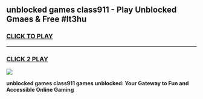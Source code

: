 
## unblocked games class911 - Play Unblocked Gmaes & Free #lt3hu
<h3>
<a href="https://premium.freeplayer.one?title=unblocked_games_class911&ref=01M">CLICK TO PLAY</a></h3>
<hr>

<h3>
<a href="https://premium.freeplayer.one?title=unblocked_games_class911&ref=01M">CLICK 2 PLAY</a>
  
</h3>

<a href="https://premium.freeplayer.one?title=unblocked_games_class911&ref=01M"><img src="https://clearcache.store/games.png"></a>


**unblocked games class911 games unblocked: Your Gateway to Fun and Accessible Online Gaming**
